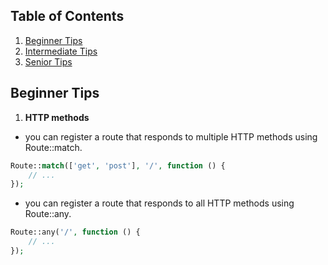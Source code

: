 ## Table of Contents

1. [Beginner Tips](#beginner-tips)
2. [Intermediate Tips](#intermediate-tips)
3. [Senior Tips](#senior-tips)

## Beginner Tips 

1. **HTTP methods** 
- you can register a route that responds to multiple HTTP methods using Route::match.
```php
Route::match(['get', 'post'], '/', function () {
    // ...
});
 ```

- you can register a route that responds to all HTTP methods using Route::any.
```php
Route::any('/', function () {
    // ...
});
 ```
